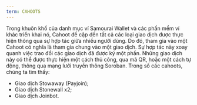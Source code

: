 ```yaml
---
term: CAHOOTS
---
```


Trong khuôn khổ của danh mục ví Samourai Wallet và các phần mềm ví khác triển khai nó, Cahoot đề cập đến tất cả các loại giao dịch được thực hiện thông qua sự hợp tác giữa nhiều người dùng. Do đó, tham gia vào một Cahoot có nghĩa là tham gia chung vào một giao dịch. Sự hợp tác này xoay quanh việc trao đổi các giao dịch đã được ký một phần. Những giao dịch này có thể được thực hiện một cách thủ công, qua mã QR, hoặc một cách tự động, thông qua mạng lưới truyền thông Soroban. Trong số các cahoots, chúng ta tìm thấy:
* Giao dịch Stowaway (Payjoin);
* Giao dịch Stonewall x2;
* Giao dịch Joinbot.